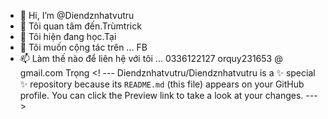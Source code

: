 - 👋 Hi, I’m @Diendznhatvutru
- 👀 Tôi quan tâm đến.Trùmtrick
- 🌱 Tôi hiện đang học.Tại
- 💞️ Tôi muốn cộng tác trên ... FB
- 📫 Làm thế nào để liên hệ với tôi ... 0336122127 orquy231653 @ gmail.com
Trọng
<! ---
Diendznhatvutru/Diendznhatvutru is a ✨ special ✨ repository because its `README.md` (this file) appears on your GitHub profile.
You can click the Preview link to take a look at your changes.
--->

